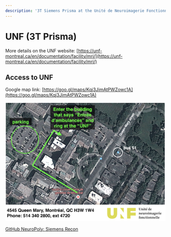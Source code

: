 ```yaml
---
description: '3T Siemens Prisma at the Unité de Neuroimagerie Fonctionnelle (UNF), CRIUGM'
---
```


# UNF \(3T Prisma\)

More details on the UNF website: [https://unf-montreal.ca/en/documentation/facility/mri/](https://unf-montreal.ca/en/documentation/facility/mri/)

## Access to UNF

Google map link: [https://goo.gl/maps/Kqj3JimAtPWZowc1A](https://goo.gl/maps/Kqj3JimAtPWZowc1A)

![](../.gitbook/assets/path_to_unf.png)

​[GitHub NeuroPoly: Siemens Recon](https://github.com/neuropoly/siemens-recon)


